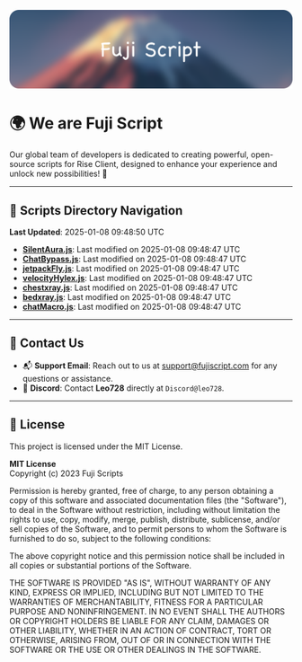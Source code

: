 ![Banner](.github/b.webp)

# 🌍 **We are Fuji Script**

Our global team of developers is dedicated to creating powerful, open-source scripts for Rise Client, designed to enhance your experience and unlock new possibilities! 🌟

---
<!-- SCRIPTS_NAVIGATION_START -->
## 📂 **Scripts Directory Navigation**

**Last Updated**: 2025-01-08 09:48:50 UTC

- **[SilentAura.js](scripts/SilentAura.js)**: Last modified on 2025-01-08 09:48:47 UTC
- **[ChatBypass.js](scripts/ChatBypass.js)**: Last modified on 2025-01-08 09:48:47 UTC
- **[jetpackFly.js](scripts/jetpackFly.js)**: Last modified on 2025-01-08 09:48:47 UTC
- **[velocityHylex.js](scripts/velocityHylex.js)**: Last modified on 2025-01-08 09:48:47 UTC
- **[chestxray.js](scripts/chestxray.js)**: Last modified on 2025-01-08 09:48:47 UTC
- **[bedxray.js](scripts/bedxray.js)**: Last modified on 2025-01-08 09:48:47 UTC
- **[chatMacro.js](scripts/chatMacro.js)**: Last modified on 2025-01-08 09:48:47 UTC

<!-- SCRIPTS_NAVIGATION_END -->

---

## 💬 **Contact Us**  
- 📬 **Support Email**: Reach out to us at [support@fujiscript.com](mailto:support@fujiscript.com) for any questions or assistance.  
- 💬 **Discord**: Contact **Leo728** directly at `Discord@leo728`.

---

## 📜 **License**

This project is licensed under the MIT License.  

**MIT License**  
Copyright (c) 2023 Fuji Scripts  

Permission is hereby granted, free of charge, to any person obtaining a copy of this software and associated documentation files (the "Software"), to deal in the Software without restriction, including without limitation the rights to use, copy, modify, merge, publish, distribute, sublicense, and/or sell copies of the Software, and to permit persons to whom the Software is furnished to do so, subject to the following conditions:  

The above copyright notice and this permission notice shall be included in all copies or substantial portions of the Software.  

THE SOFTWARE IS PROVIDED "AS IS", WITHOUT WARRANTY OF ANY KIND, EXPRESS OR IMPLIED, INCLUDING BUT NOT LIMITED TO THE WARRANTIES OF MERCHANTABILITY, FITNESS FOR A PARTICULAR PURPOSE AND NONINFRINGEMENT. IN NO EVENT SHALL THE AUTHORS OR COPYRIGHT HOLDERS BE LIABLE FOR ANY CLAIM, DAMAGES OR OTHER LIABILITY, WHETHER IN AN ACTION OF CONTRACT, TORT OR OTHERWISE, ARISING FROM, OUT OF OR IN CONNECTION WITH THE SOFTWARE OR THE USE OR OTHER DEALINGS IN THE SOFTWARE.  
